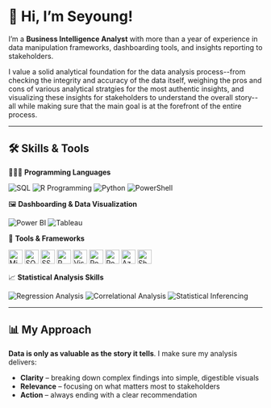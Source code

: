 # 👋 Hi, I’m Seyoung!

I’m a **Business Intelligence Analyst** with more than a year of experience in data manipulation frameworks, dashboarding tools, and insights reporting to stakeholders.

I value a solid analytical foundation for the data analysis process--from checking the integrity and accuracy of the data itself, weighing the pros and cons of various analytical stratgies for the most authentic insights, and visualizing these insights for stakeholders to understand the overall story-- all while making sure that the main goal is at the forefront of the entire process.

---

## 🛠 Skills & Tools

👩🏻‍💻 **Programming Languages**  
<p>
  <img src="https://img.shields.io/badge/-SQL-000?&logo=MySQL&logoColor=fff" alt="SQL"/>
  <img src="https://img.shields.io/badge/R-%23276DC3.svg?logo=r&logoColor=white" alt="R Programming"/>
  <img src="https://img.shields.io/badge/Python-3776AB?logo=python&logoColor=fff" alt="Python"/>
  <img src="https://img.shields.io/badge/PowerShell-003B57?style=flat&logo=gnome-terminal&logoColor=white" alt="PowerShell">
</p>

🖼️ **Dashboarding & Data Visualization**

<p>
  <img src="https://custom-icon-badges.demolab.com/badge/Power%20BI-F1C912?logo=power-bi&logoColor=fff" alt="Power BI"/>
  <img src="https://custom-icon-badges.demolab.com/badge/Tableau-0176D3?logo=tableau&logoColor=fff" alt="Tableau"/>
</p>

📝 **Tools & Frameworks**

<p>
  <img src="https://img.shields.io/badge/Excel-217346?style=for-the-badge&logo=microsoft-excel&logoColor=white" alt="Microsoft Excel" style="height:28px"/>
  <img src="https://img.shields.io/badge/SQL%20Server-CC2927?style=for-the-badge&logo=microsoft-sql-server&logoColor=white" alt="SQL Server" style="height:28px"/>
  <img src="https://img.shields.io/badge/SSRS-264478?style=for-the-badge&logo=microsoft-sql-server&logoColor=white" alt="SSRS" style="height:28px"/>
  <img src="https://img.shields.io/badge/R%20Studio-276DC3?style=for-the-badge&logo=r&logoColor=white" alt="R Studio" style="height:28px"/>
  <img src="https://img.shields.io/badge/VS%20Code-007ACC?style=for-the-badge&logo=visual-studio-code&logoColor=white" alt="Visual Studio Code" style="height:28px"/>
  <img src="https://img.shields.io/badge/Power%20Automate-094AB2?style=for-the-badge&logo=microsoft-power-automate&logoColor=white" alt="Power Automate" style="height:28px"/>
  <img src="https://img.shields.io/badge/Power%20Query-0099E5?style=for-the-badge&logo=microsoft-powerquery&logoColor=white" alt="Power Query" style="height:28px"/>
  <img src="https://img.shields.io/badge/Azure%20DevOps-0078D7?style=for-the-badge&logo=azure-devops&logoColor=white" alt="Azure DevOps" style="height:28px"/>
  <img src="https://img.shields.io/badge/SharePoint-0078D7?style=for-the-badge&logo=microsoft-sharepoint&logoColor=white" alt="SharePoint" style="height:28px"/>
</p>


📈 **Statistical Analysis Skills**

<p>
  <img src="https://img.shields.io/badge/Regression%20Analysis-FF6F61?style=for-the-badge" alt="Regression Analysis"/>
  <img src="https://img.shields.io/badge/Correlational%20Analysis-20B2AA?style=for-the-badge" alt="Correlational Analysis"/>
  <img src="https://img.shields.io/badge/Statistical%20Inference-FF8C00?style=for-the-badge" alt="Statistical Inferencing"/>
</p>


---

## 📊 My Approach  
**Data is only as valuable as the story it tells**. I make sure my analysis delivers:
- **Clarity** – breaking down complex findings into simple, digestible visuals  
- **Relevance** – focusing on what matters most to stakeholders  
- **Action** – always ending with a clear recommendation  

